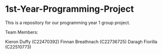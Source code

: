 # 1st-Year-Programming-Project

This is a repository for our programming year 1 group project.

Team Members:

Kieron Duffy (C22470392)
Finnan Breathnach (C22736725)
Daragh Fiorilla (C22510773)

